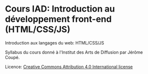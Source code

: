 # Cours IAD: Introduction au développement front-end (HTML/CSS/JS)

Introduction aux langages du web: HTML/CSS/JS

Syllabus du cours donné à l'Institut des Arts de Diffusion par Jérôme Coupé.

Licence: [Creative Commons Attribution 4.0 International license](http://creativecommons.org/licenses/by/4.0/)
